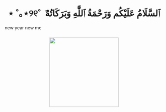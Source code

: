 
###

<h1 align="center">⋆ ˚｡⋆୨୧˚ ݁ ٱلسَّلَامُ عَلَيْكُم وَرَحْمَةُ ٱللَّٰهِ وَبَرَكَاتُهُ‎</h1>

new year new me

###
<div align="center">
  <img height="220" src="https://github.com/sa1l1/sa1l1/assets/87875257/e914c50e-d109-47c0-a124-72a683932cd7"  />
</div>

###
